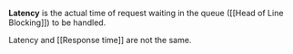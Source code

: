 **Latency** is the actual time of request waiting in the queue ([[Head of Line Blocking]]) to be handled.

Latency and [[Response time]] are not the same. 
